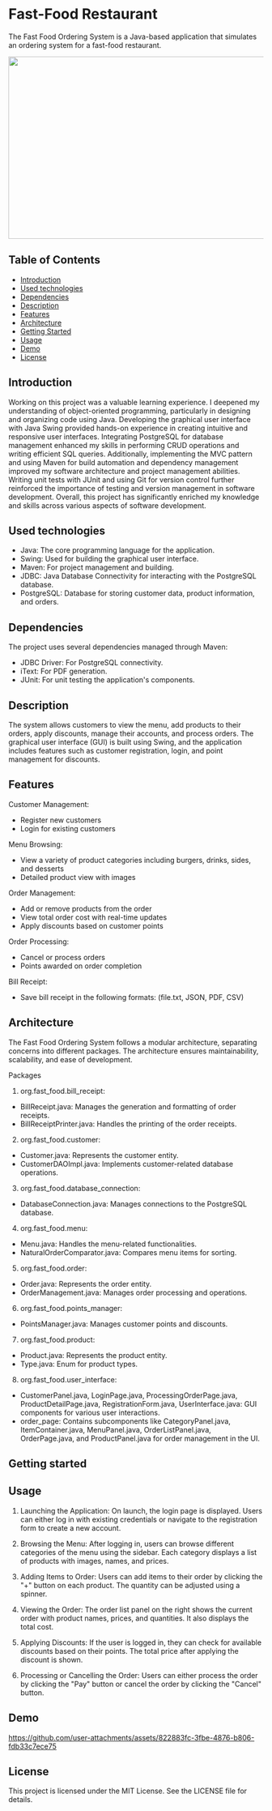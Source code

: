 # Fast-Food Restaurant
The Fast Food Ordering System is a Java-based application that simulates an ordering system for a fast-food restaurant.
<p align="center">
  <img width="640" height="360" src="https://github.com/user-attachments/assets/23c57d85-155f-4750-8514-03daaa91914f">
</p>

## Table of Contents
* [Introduction](#introduction)
* [Used technologies](#used-technologies)
* [Dependencies](#dependencies)
* [Description](#description)
* [Features](#features)
* [Architecture](#architecture)
* [Getting Started](#getting-started)
* [Usage](#usage)
* [Demo](#demo)
* [License](#license)

## Introduction
Working on this project was a valuable learning experience. I deepened my understanding of object-oriented programming, particularly in designing and organizing code using Java. Developing the graphical user interface with Java Swing provided hands-on experience in creating intuitive and responsive user interfaces. Integrating PostgreSQL for database management enhanced my skills in performing CRUD operations and writing efficient SQL queries. Additionally, implementing the MVC pattern and using Maven for build automation and dependency management improved my software architecture and project management abilities. Writing unit tests with JUnit and using Git for version control further reinforced the importance of testing and version management in software development. Overall, this project has significantly enriched my knowledge and skills across various aspects of software development.

## Used technologies
* Java: The core programming language for the application.
* Swing: Used for building the graphical user interface.
* Maven: For project management and building.
* JDBC: Java Database Connectivity for interacting with the PostgreSQL database.
* PostgreSQL: Database for storing customer data, product information, and orders.

## Dependencies
The project uses several dependencies managed through Maven:
* JDBC Driver: For PostgreSQL connectivity.
* iText: For PDF generation.
* JUnit: For unit testing the application's components.

## Description
The system allows customers to view the menu, add products to their orders, apply discounts, manage their accounts, and process orders. The graphical user interface (GUI) is built using Swing, and the application includes features such as customer registration, login, and point management for discounts.

## Features
Customer Management:
* Register new customers
* Login for existing customers
  
Menu Browsing:
* View a variety of product categories including burgers, drinks, sides, and desserts
* Detailed product view with images
  
Order Management:
* Add or remove products from the order
* View total order cost with real-time updates
* Apply discounts based on customer points
  
Order Processing:
* Cancel or process orders
* Points awarded on order completion

Bill Receipt:
* Save bill receipt in the following formats: (file.txt, JSON, PDF, CSV)

## Architecture
The Fast Food Ordering System follows a modular architecture, separating concerns into different packages. The architecture ensures maintainability, scalability, and ease of development.

Packages
1. org.fast_food.bill_receipt:
* BillReceipt.java: Manages the generation and formatting of order receipts.
* BillReceiptPrinter.java: Handles the printing of the order receipts.

2. org.fast_food.customer:
* Customer.java: Represents the customer entity.
* CustomerDAOImpl.java: Implements customer-related database operations.

3. org.fast_food.database_connection:
* DatabaseConnection.java: Manages connections to the PostgreSQL database.

4. org.fast_food.menu:
* Menu.java: Handles the menu-related functionalities.
* NaturalOrderComparator.java: Compares menu items for sorting.

5. org.fast_food.order:
* Order.java: Represents the order entity.
* OrderManagement.java: Manages order processing and operations.

6. org.fast_food.points_manager:
* PointsManager.java: Manages customer points and discounts.

7. org.fast_food.product:
* Product.java: Represents the product entity.
* Type.java: Enum for product types.

8. org.fast_food.user_interface:
* CustomerPanel.java, LoginPage.java, ProcessingOrderPage.java, ProductDetailPage.java, RegistrationForm.java, UserInterface.java: GUI components for various user interactions.
* order_page: Contains subcomponents like CategoryPanel.java, ItemContainer.java, MenuPanel.java, OrderListPanel.java, OrderPage.java, and ProductPanel.java for order management in the UI.

## Getting started

## Usage
1. Launching the Application:
On launch, the login page is displayed. Users can either log in with existing credentials or navigate to the registration form to create a new account.

2. Browsing the Menu:
After logging in, users can browse different categories of the menu using the sidebar. Each category displays a list of products with images, names, and prices.

3. Adding Items to Order:
Users can add items to their order by clicking the "+" button on each product. The quantity can be adjusted using a spinner.

4. Viewing the Order:
The order list panel on the right shows the current order with product names, prices, and quantities. It also displays the total cost.

5. Applying Discounts:
If the user is logged in, they can check for available discounts based on their points. The total price after applying the discount is shown.

6. Processing or Cancelling the Order:
Users can either process the order by clicking the "Pay" button or cancel the order by clicking the "Cancel" button.

## Demo
https://github.com/user-attachments/assets/822883fc-3fbe-4876-b806-fdb33c7ece75

## License
This project is licensed under the MIT License. See the LICENSE file for details.
